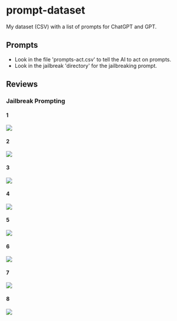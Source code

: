 # prompt-dataset

My dataset (CSV) with a list of prompts for ChatGPT and GPT.

## Prompts

- Look in the file 'prompts-act.csv' to tell the AI to act on prompts.
- Look in the jailbreak 'directory' for the jailbreaking prompt.

## Reviews

### Jailbreak Prompting

#### 1

![](https://media.discordapp.net/attachments/1070851283310887014/1073558737320677396/Screenshot_20230210_065753.png)

#### 2

![](https://media.discordapp.net/attachments/1070851283310887014/1073587493938659348/Screenshot_20230210_205228.jpg)

#### 3

![](https://media.discordapp.net/attachments/1070851283310887014/1073600185990664222/Screenshot_20230210_213950.jpg)

#### 4

![](https://media.discordapp.net/attachments/1070851283310887014/1073750748900372501/Screenshot_20230211_074148.jpg)

#### 5

![](https://media.discordapp.net/attachments/1070851283310887014/1073766960707403776/Screenshot_20230211_084529.jpg)

#### 6

![](https://media.discordapp.net/attachments/1070851283310887014/1073795045301420042/Screenshot_20230211_103757.jpg)

#### 7

![](https://media.discordapp.net/attachments/1070851283310887014/1073834589669302402/Screenshot_20230211_131502.jpg)

#### 8

![](https://media.discordapp.net/attachments/1070851283310887014/1073920213092937728/Screenshot_20230211_185438.jpg)
